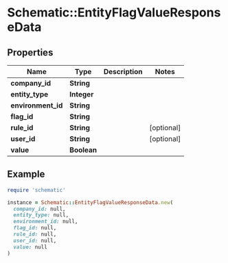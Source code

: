 # Schematic::EntityFlagValueResponseData

## Properties

| Name | Type | Description | Notes |
| ---- | ---- | ----------- | ----- |
| **company_id** | **String** |  |  |
| **entity_type** | **Integer** |  |  |
| **environment_id** | **String** |  |  |
| **flag_id** | **String** |  |  |
| **rule_id** | **String** |  | [optional] |
| **user_id** | **String** |  | [optional] |
| **value** | **Boolean** |  |  |

## Example

```ruby
require 'schematic'

instance = Schematic::EntityFlagValueResponseData.new(
  company_id: null,
  entity_type: null,
  environment_id: null,
  flag_id: null,
  rule_id: null,
  user_id: null,
  value: null
)
```

